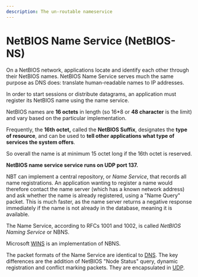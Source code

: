 ```yaml
---
description: The un-routable nameservice
---
```


# NetBIOS Name Service (NetBIOS-NS)

On a NetBIOS network, applications locate and identify each other through their NetBIOS names. NetBIOS Name Service serves much the same purpose as DNS does: translate human-readable names to IP addresses.

In order to start sessions or distribute datagrams, an application must register its NetBIOS name using the name service.&#x20;

NetBIOS names are **16 octets** in length (so 16\*8 or **48 character** is the limit) and vary based on the particular implementation.&#x20;

Frequently, the **16th octet,** called the **NetBIOS Suffix**, designates the **type of resource**, and can be used to **tell other applications what type of services the system offers**.

So overall the name is at minimum 15 octet long if the 16th octet is reserved.

**NetBIOS name service service runs on UDP port 137.**

NBT can implement a central repository, or _Name Service_, that records all name registrations. An application wanting to register a name would therefore contact the name server (which has a known network address) and ask whether the name is already registered, using a "Name Query" packet. This is much faster, as the name server returns a negative response immediately if the name is not already in the database, meaning it is available.&#x20;

The Name Service, according to RFCs 1001 and 1002, is called _NetBIOS Naming Service_ or NBNS.&#x20;

Microsoft [WINS](https://en.wikipedia.org/wiki/Windows\_Internet\_Name\_Service) is an implementation of NBNS.

The packet formats of the Name Service are identical to [DNS](https://en.wikipedia.org/wiki/Domain\_Name\_System). The key differences are the addition of NetBIOS "Node Status" query, dynamic registration and conflict marking packets. They are encapsulated in [UDP](https://en.wikipedia.org/wiki/User\_Datagram\_Protocol).&#x20;

